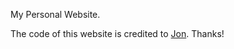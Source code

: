 My Personal Website.

The code of this website is credited to [Jon](https://jonbarron.info/). Thanks!